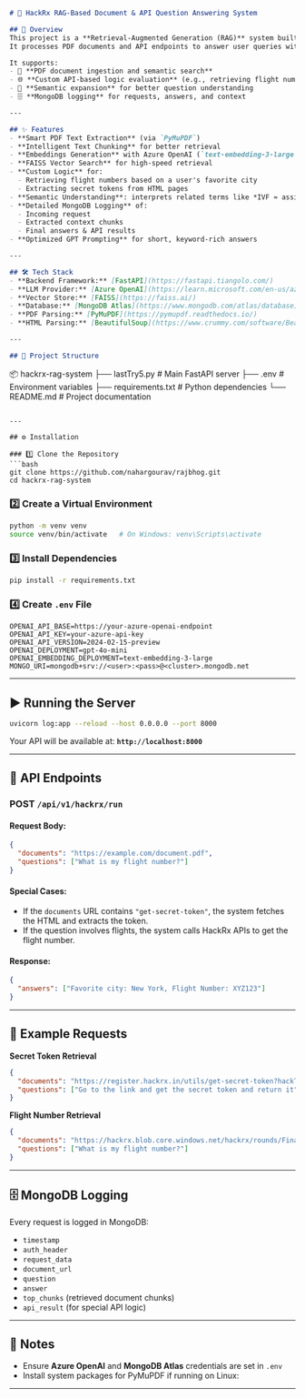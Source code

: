 ```markdown
# 🚀 HackRx RAG-Based Document & API Question Answering System

## 📌 Overview
This project is a **Retrieval-Augmented Generation (RAG)** system built with **FastAPI**, **FAISS**, **Azure OpenAI**, and **MongoDB**.  
It processes PDF documents and API endpoints to answer user queries with high accuracy, following **HackRx** competition instructions.  

It supports:
- 📄 **PDF document ingestion and semantic search**
- 🌐 **Custom API-based logic evaluation** (e.g., retrieving flight numbers & secret tokens)
- 🧠 **Semantic expansion** for better question understanding
- 🗄 **MongoDB logging** for requests, answers, and context

---

## ✨ Features
- **Smart PDF Text Extraction** (via `PyMuPDF`)
- **Intelligent Text Chunking** for better retrieval
- **Embeddings Generation** with Azure OpenAI (`text-embedding-3-large`)
- **FAISS Vector Search** for high-speed retrieval
- **Custom Logic** for:
  - Retrieving flight numbers based on a user's favorite city
  - Extracting secret tokens from HTML pages
- **Semantic Understanding**: interprets related terms like *IVF ≈ assisted reproduction*
- **Detailed MongoDB Logging** of:
  - Incoming request
  - Extracted context chunks
  - Final answers & API results
- **Optimized GPT Prompting** for short, keyword-rich answers

---

## 🛠 Tech Stack
- **Backend Framework:** [FastAPI](https://fastapi.tiangolo.com/)
- **LLM Provider:** [Azure OpenAI](https://learn.microsoft.com/en-us/azure/cognitive-services/openai/)
- **Vector Store:** [FAISS](https://faiss.ai/)
- **Database:** [MongoDB Atlas](https://www.mongodb.com/atlas/database)
- **PDF Parsing:** [PyMuPDF](https://pymupdf.readthedocs.io/)
- **HTML Parsing:** [BeautifulSoup](https://www.crummy.com/software/BeautifulSoup/)

---

## 📂 Project Structure
```

📦 hackrx-rag-system
├── lastTry5.py          # Main FastAPI server
├── .env                 # Environment variables
├── requirements.txt     # Python dependencies
└── README.md            # Project documentation

````

---

## ⚙️ Installation

### 1️⃣ Clone the Repository
```bash
git clone https://github.com/nahargourav/rajbhog.git
cd hackrx-rag-system
````

### 2️⃣ Create a Virtual Environment

```bash
python -m venv venv
source venv/bin/activate   # On Windows: venv\Scripts\activate
```

### 3️⃣ Install Dependencies

```bash
pip install -r requirements.txt
```

### 4️⃣ Create `.env` File

```env
OPENAI_API_BASE=https://your-azure-openai-endpoint
OPENAI_API_KEY=your-azure-api-key
OPENAI_API_VERSION=2024-02-15-preview
OPENAI_DEPLOYMENT=gpt-4o-mini
OPENAI_EMBEDDING_DEPLOYMENT=text-embedding-3-large
MONGO_URI=mongodb+srv://<user>:<pass>@<cluster>.mongodb.net
```

---

## ▶️ Running the Server

```bash
uvicorn log:app --reload --host 0.0.0.0 --port 8000
```

Your API will be available at:
**`http://localhost:8000`**

---

## 📡 API Endpoints

### **POST** `/api/v1/hackrx/run`

#### Request Body:

```json
{
  "documents": "https://example.com/document.pdf",
  "questions": ["What is my flight number?"]
}
```

#### Special Cases:

* If the `documents` URL contains `"get-secret-token"`, the system fetches the HTML and extracts the token.
* If the question involves flights, the system calls HackRx APIs to get the flight number.

#### Response:

```json
{
  "answers": ["Favorite city: New York, Flight Number: XYZ123"]
}
```

---

## 🧪 Example Requests

**Secret Token Retrieval**

```json
{
  "documents": "https://register.hackrx.in/utils/get-secret-token?hackTeam=5563",
  "questions": ["Go to the link and get the secret token and return it"]
}
```

**Flight Number Retrieval**

```json
{
  "documents": "https://hackrx.blob.core.windows.net/hackrx/rounds/FinalRound4SubmissionPDF.pdf",
  "questions": ["What is my flight number?"]
}
```

---

## 🗄 MongoDB Logging

Every request is logged in MongoDB:

* `timestamp`
* `auth_header`
* `request_data`
* `document_url`
* `question`
* `answer`
* `top_chunks` (retrieved document chunks)
* `api_result` (for special API logic)

---

## 📌 Notes

* Ensure **Azure OpenAI** and **MongoDB Atlas** credentials are set in `.env`
* Install system packages for PyMuPDF if running on Linux:


---

